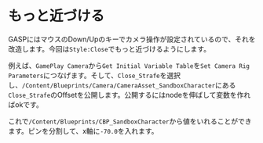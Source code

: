 # もっと近づける

GASPにはマウスのDown/Upのキーでカメラ操作が設定されているので、それを改造します。今回は`Style:Close`でもっと近づけるようにします。

例えば、`GamePlay Camera`から`Get Initial Variable Table`を`Set Camera Rig Parameters`につなげます。そして、`Close_Strafe`を選択し、`/Content/Blueprints/Camera/CameraAsset_SandboxCharacter`にある`Close_Strafe`のOffsetを公開します。公開するにはnodeを伸ばして変数を作ればokです。

これで`/Content/Blueprints/CBP_SandboxCharacter`から値をいれることができます。ピンを分割して、x軸に`-70.0`を入れます。

